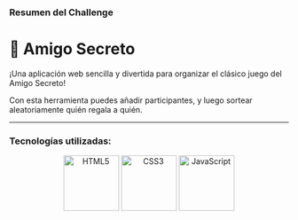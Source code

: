 
### Resumen del Challenge

# 🎁 Amigo Secreto

¡Una aplicación web sencilla y divertida para organizar el clásico juego del Amigo Secreto!

Con esta herramienta puedes añadir participantes, y luego sortear aleatoriamente quién regala a quién.

---

### Tecnologías utilizadas:

<div align="center">
  <img src="https://cdn.jsdelivr.net/gh/devicons/devicon@latest/icons/html5/html5-original.svg" height="100" alt="HTML5" />
  <img src="https://cdn.jsdelivr.net/gh/devicons/devicon@latest/icons/css3/css3-original.svg" height="100" alt="CSS3" />
  <img src="https://cdn.jsdelivr.net/gh/devicons/devicon@latest/icons/javascript/javascript-original.svg" height="100" alt="JavaScript" />
</div>
